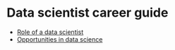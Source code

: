 # Data scientist career guide

* [Role of a data scientist](https://github.com/taekjunkim/OnlineCourses/blob/main/DataScienceCareerGuide/Role_DataScientist.md)
* [Opportunities in data science](https://github.com/taekjunkim/OnlineCourses/blob/main/DataScienceCareerGuide/Opportunities_DataScience.md)
